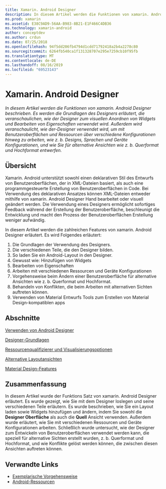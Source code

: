 ```yaml
---
title: Xamarin. Android Designer
description: In diesem Artikel werden die Funktionen von xamarin. Android Designer beschrieben. Es werden die Grundlagen des Designers erläutert, die veranschaulichen, wie der Designer zum visuellen Anordnen von Widgets und Bearbeiten von Eigenschaften verwendet wird. Außerdem wird veranschaulicht, wie der-Designer verwendet wird, um mit Benutzeroberflächen und Ressourcen über verschiedene Konfigurationen hinweg zu arbeiten, wie z. b. Designs, Sprachen und Geräte Konfigurationen, und wie Sie für alternative Ansichten wie Landscape und Hochformat entwerfen.
ms.prod: xamarin
ms.assetid: E38C9AD9-56AA-B983-8B21-E1F466C4DB36
ms.technology: xamarin-android
author: conceptdev
ms.author: crdun
ms.date: 07/25/2018
ms.openlocfilehash: 94f5dd206fb4794d1cdd71792418a2b4a2278c80
ms.sourcegitcommit: 6264fb540ca1f131328707e295e7259cb10f95fb
ms.translationtype: MT
ms.contentlocale: de-DE
ms.lasthandoff: 08/16/2019
ms.locfileid: "69523143"
---
```

# <a name="xamarinandroid-designer"></a>Xamarin. Android Designer

_In diesem Artikel werden die Funktionen von xamarin. Android Designer beschrieben. Es werden die Grundlagen des Designers erläutert, die veranschaulichen, wie der Designer zum visuellen Anordnen von Widgets und Bearbeiten von Eigenschaften verwendet wird. Außerdem wird veranschaulicht, wie der-Designer verwendet wird, um mit Benutzeroberflächen und Ressourcen über verschiedene Konfigurationen hinweg zu arbeiten, wie z. b. Designs, Sprachen und Geräte Konfigurationen, und wie Sie für alternative Ansichten wie z. b. Querformat und Hochformat entwerfen._


## <a name="overview"></a>Übersicht

Xamarin. Android unterstützt sowohl einen deklarativen Stil des Entwurfs von Benutzeroberflächen, der in XML-Dateien basiert, als auch eine programmgesteuerte Erstellung von Benutzeroberflächen in Code.
Bei Verwendung des deklarativen Ansatzes können XML-Dateien entweder mithilfe von xamarin. Android Designer Hand bearbeitet oder visuell geändert werden. Die Verwendung eines Designers ermöglicht sofortiges Feedback während der Erstellung der Benutzeroberfläche, beschleunigt die Entwicklung und macht den Prozess der Benutzeroberflächen Erstellung weniger aufwändig.

In diesem Artikel werden die zahlreichen Features von xamarin. Android Designer erläutert. Es wird Folgendes erläutert:

1. Die Grundlagen der Verwendung des Designers.
2. Die verschiedenen Teile, die den Designer bilden.
3. So laden Sie ein Android-Layout in den Designer.
4. Gewusst wie: Hinzufügen von Widgets
5. Bearbeiten von Eigenschaften
6. Arbeiten mit verschiedenen Ressourcen und Geräte Konfigurationen
7. Vorgehensweise beim Ändern einer Benutzeroberfläche für alternative Ansichten wie z. b. Querformat und Hochformat. 
8. Behandeln von Konflikten, die beim Arbeiten mit alternativen Sichten auftreten können. 
9. Verwenden von Material Entwurfs Tools zum Erstellen von Material Design-kompatiblen apps



## <a name="sections"></a>Abschnitte

 [Verwenden von Android Designer](~/android/user-interface/android-designer/designer-walkthrough.md)

 [Designer-Grundlagen](~/android/user-interface/android-designer/designer-basics.md)

 [Ressourcenqualifizierer und Visualisierungsoptionen](~/android/user-interface/android-designer/resource-qualifiers.md)

 [Alternative Layoutansichten](~/android/user-interface/android-designer/alternative-layout-views.md)

 [Material Design-Features](~/android/user-interface/android-designer/material-design-features.md)



## <a name="summary"></a>Zusammenfassung

In diesem Artikel wurde der Funktions Satz von xamarin. Android Designer erläutert.
Es wurde gezeigt, wie Sie mit dem Designer loslegen und seine verschiedenen Teile erläutern. Es wurde beschrieben, wie Sie ein Layout laden sowie Widgets hinzufügen und ändern, indem Sie sowohl die **Designer Oberfläche** als auch die **Quell** Ansicht verwenden. Außerdem wurde erläutert, wie Sie mit verschiedenen Ressourcen und Geräte Konfigurationen arbeiten. Schließlich wurde untersucht, wie der Designer zum Entwickeln von Benutzeroberflächen verwendet werden kann, die speziell für alternative Sichten erstellt wurden, z. b. Querformat und Hochformat, und wie Konflikte gelöst werden können, die zwischen diesen Ansichten auftreten können.



## <a name="related-links"></a>Verwandte Links

- [Exemplarische Vorgehensweise](~/android/user-interface/android-designer/designer-walkthrough.md)
- [Android-Ressourcen](~/android/app-fundamentals/resources-in-android/index.md)
